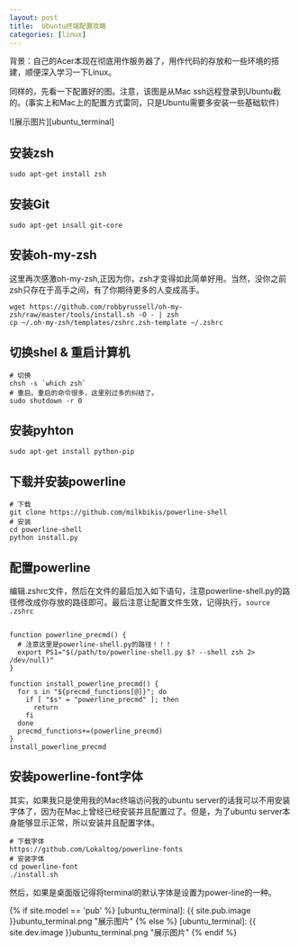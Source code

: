 ```yaml
---
layout: post
title:  Ubuntu终端配置攻略
categories: [linux]
---
```


背景：自己的Acer本现在彻底用作服务器了，用作代码的存放和一些环境的搭建，顺便深入学习一下Linux。

同样的，先看一下配置好的图。注意，该图是从Mac ssh远程登录到Ubuntu截的。(事实上和Mac上的配置方式雷同，只是Ubuntu需要多安装一些基础软件)

![展示图片][ubuntu_terminal]


## 安装zsh ##

```shell
sudo apt-get install zsh
```


## 安装Git ##

```shell
sudo apt-get insall git-core
```

## 安装oh-my-zsh ##

这里再次感激oh-my-zsh,正因为你，zsh才变得如此简单好用。当然，没你之前zsh只存在于高手之间，有了你期待更多的人变成高手。

```shell
wget https://github.com/robbyrussell/oh-my-zsh/raw/master/tools/install.sh -O - | zsh
cp ~/.oh-my-zsh/templates/zshrc.zsh-template ~/.zshrc
```

## 切换shel & 重启计算机 ##

```shell
# 切换
chsh -s `which zsh`
# 重启。重启的命令很多，这里别过多的纠结了。
sudo shutdown -r 0
```

## 安装pyhton ##

```shell
sudo apt-get install python-pip
```

## 下载并安装powerline ##

```
# 下载
git clone https://github.com/milkbikis/powerline-shell
# 安装
cd powerline-shell
python install.py
```

## 配置powerline ##

编辑.zshrc文件，然后在文件的最后加入如下语句，注意powerline-shell.py的路径修改成你存放的路径即可。最后注意让配置文件生效，记得执行，```source .zshrc```

```shell

function powerline_precmd() {
  # 注意这里是powerline-shell.py的路径！！！
  export PS1="$(/path/to/powerline-shell.py $? --shell zsh 2> /dev/null)"
}

function install_powerline_precmd() {
  for s in "${precmd_functions[@]}"; do
    if [ "$s" = "powerline_precmd" ]; then
      return
    fi
  done
  precmd_functions+=(powerline_precmd)
}
install_powerline_precmd
```

## 安装powerline-font字体 ##

其实，如果我只是使用我的Mac终端访问我的ubuntu server的话我可以不用安装字体了，因为在Mac上曾经已经安装并且配置过了。但是，为了ubuntu server本身能够显示正常，所以安装并且配置字体。

```
# 下载字体
https://github.com/Lokaltog/powerline-fonts
# 安装字体
cd powerline-font
./install.sh
```

然后，如果是桌面版记得将terminal的默认字体是设置为power-line的一种。

{% if site.model == 'pub' %}
[ubuntu_terminal]:   {{ site.pub.image }}ubuntu_terminal.png "展示图片"
{% else %}
[ubuntu_terminal]:   {{ site.dev.image }}ubuntu_terminal.png "展示图片"
{% endif %}




